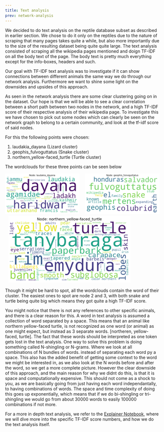 ```yaml
---
title: Text analysis
prev: network-analysis
---
```


We decided to do text analysis on the reptile database subset as described in earlier section. We chose to do it only on the reptiles due to the nature of scraping that many pages takes quite a while, but also more importantly due to the size of the resulting dataset being quite quite large. The text analysis consisted of scraping all the wikipedia pages mentioned and doign TF-IDF on all the body text of the page. The body text is pretty much everything except for the info-boxes, headers and such.

Our goal with TF-IDF text analysis was to investigate if it can show connections between different animals the same way we do through our network analysis. Furthermore we want to shine some light on the downsides and upsides of this approach.


As seen in the network analysis there are some clear clustering going on in the dataset. Our hope is that we will be able to see a clear correlation between a short path between two nodes in the network, and a high TF-IDF score of their respective analysis of their wikipedia page. To investigate this we have chosen to pick out some nodes which can clearly be seen on the network graph to belong to a certain community, and look at the tf-idf score of said nodes.

For this the following points were chosen:
1. laudakia_dayana (Lizard cluster)
2. geophis_fulvoguttatus (Snake cluster)
3. northern_yellow-faced_turtle (Turtle cluster)

The wordclouds for these three points can be seen below

<div style="display:flex;margin-bottom:5px;">
     <div style="flex:1;padding-right:10px;">
          <img src="/images/laudakia_dayana_wordcloud.png" width="400"/>
     </div>
     <div style="flex:1;padding-left:10px;">
          <img src="/images/geophis_fulvoguttatus_wordcloud.png" width="400"/>
     </div>
</div>
<div style="display:flex">
     <div style="flex:1;padding-left:10px;">
          <img src="/images/northern_yellow-faced_turtle_wordcloud.png" width="400"/>
     </div>
     <!-- <div style="flex:1;padding-left:10px;">
          <img src="/images/geophis_fulvoguttatus_wordcloud.png" width="300"/>
     </div> -->
</div>

Though it might be hard to spot, all the wordclouds contain the word of their cluster. The easiest ones to spot are node 2 and 3, with both snake and turtle being quite big which means they got quite a high TF-IDF score.

You might notice that there is not any references to other specific animals, and there is a clear reason for this. A word in text analysis is assumed a collection of word separated by a space. This means that an animal like northern yellow-faced turtle, is not recognized as one word (or animal) as one might expect, but instead as 3 separate words. [northeren, yellow-faced, turtle]. The fact that these words should be interpreted as one token gets lost in the text analysis. One way to solve this problem is doing something called N-shingling or N-grams. Where we look at all combinations of N bundles of words. instead of separating each word py a space. This also has the added benefit of getting some context to the word we might be interested in, as we also look at the N words before and after the word, so we get a more complete picture. However the clear downside of this approach, and the main reason for why we didnt do this, is that it is space and computationally expensive. This should not come as a shock to you, as we are basically going from just having each word independantally, to having combinations of words. The space and time complexity of doing this goes up exponentially, which means that if we do bi-shingling or tri-shingling we would go from about 30000 words to easily 100000 combinations if not more.


For a more in depth text analysis, we refer to the [Explainer Notebook](explainer-notebook.html), where we will dive more into the specific TF-IDF score numbers, and how we do the text analysis itself.


